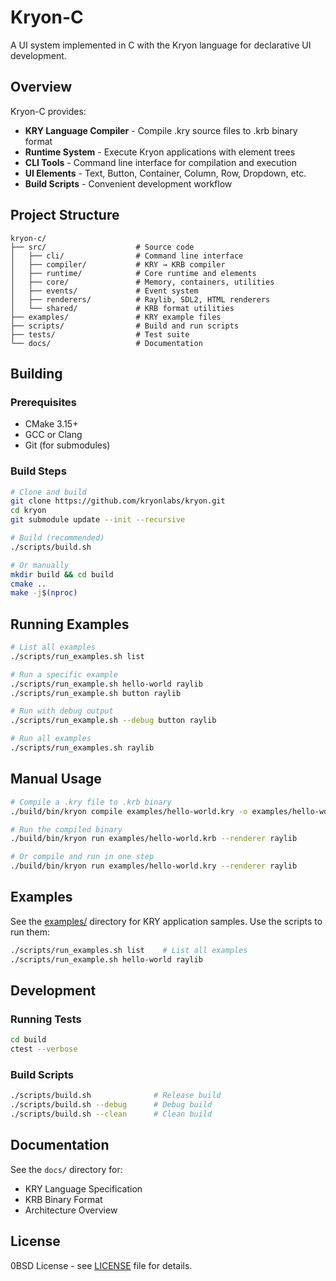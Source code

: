 # Kryon-C

A UI system implemented in C with the Kryon language for declarative UI development.

## Overview

Kryon-C provides:
- **KRY Language Compiler** - Compile .kry source files to .krb binary format
- **Runtime System** - Execute Kryon applications with element trees
- **CLI Tools** - Command line interface for compilation and execution  
- **UI Elements** - Text, Button, Container, Column, Row, Dropdown, etc.
- **Build Scripts** - Convenient development workflow

## Project Structure

```
kryon-c/
├── src/                    # Source code
│   ├── cli/                # Command line interface
│   ├── compiler/           # KRY → KRB compiler
│   ├── runtime/            # Core runtime and elements
│   ├── core/               # Memory, containers, utilities
│   ├── events/             # Event system
│   ├── renderers/          # Raylib, SDL2, HTML renderers
│   └── shared/             # KRB format utilities
├── examples/               # KRY example files
├── scripts/                # Build and run scripts
├── tests/                  # Test suite
└── docs/                   # Documentation
```

## Building

### Prerequisites
- CMake 3.15+
- GCC or Clang
- Git (for submodules)

### Build Steps
```bash
# Clone and build
git clone https://github.com/kryonlabs/kryon.git
cd kryon
git submodule update --init --recursive

# Build (recommended)
./scripts/build.sh

# Or manually
mkdir build && cd build
cmake ..
make -j$(nproc)
```

## Running Examples

```bash
# List all examples
./scripts/run_examples.sh list

# Run a specific example
./scripts/run_example.sh hello-world raylib
./scripts/run_example.sh button raylib

# Run with debug output
./scripts/run_example.sh --debug button raylib

# Run all examples
./scripts/run_examples.sh raylib
```

## Manual Usage

```bash
# Compile a .kry file to .krb binary
./build/bin/kryon compile examples/hello-world.kry -o examples/hello-world.krb

# Run the compiled binary
./build/bin/kryon run examples/hello-world.krb --renderer raylib

# Or compile and run in one step
./build/bin/kryon run examples/hello-world.kry --renderer raylib
```

## Examples

See the [examples/](examples/) directory for KRY application samples. Use the scripts to run them:

```bash
./scripts/run_examples.sh list    # List all examples
./scripts/run_example.sh hello-world raylib
```

## Development

### Running Tests
```bash
cd build
ctest --verbose
```

### Build Scripts
```bash
./scripts/build.sh              # Release build
./scripts/build.sh --debug      # Debug build  
./scripts/build.sh --clean      # Clean build
```

## Documentation

See the `docs/` directory for:
- KRY Language Specification  
- KRB Binary Format
- Architecture Overview

## License

0BSD License - see [LICENSE](LICENSE) file for details.
